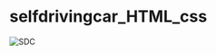 # selfdrivingcar_HTML_css

![SDC](https://github.com/ankitsinghh12/selfdrivingcar_HTML_css/assets/91384444/a6685a4d-a07b-44c9-9fe2-21d10677c0ef)
